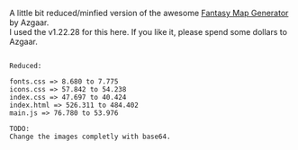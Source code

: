 A little bit reduced/minfied version of the awesome [Fantasy Map Generator](https://azgaar.github.io/Fantasy-Map-Generator) by Azgaar.  
I used the v1.22.28 for this here. If you like it, please spend some dollars to Azgaar.

~~~~~

Reduced:  

fonts.css => 8.680 to 7.775  
icons.css => 57.842 to 54.238  
index.css => 47.697 to 40.424  
index.html => 526.311 to 484.402  
main.js => 76.780 to 53.976  
  
TODO:  
Change the images completly with base64.
